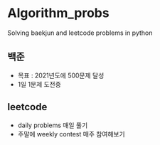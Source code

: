 # Algorithm_probs
Solving baekjun and leetcode problems in python

## 백준
- 목표 : 2021년도에 500문제 달성
- 1일 1문제 도전중

## leetcode
- daily problems 매일 풀기
- 주말에 weekly contest 매주 참여해보기 
